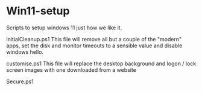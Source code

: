 # Win11-setup
Scripts to setup windows 11 just how we like it.

initialCleanup.ps1
This file will remove all but a couple of the "modern" apps, set the disk and monitor timeouts to a sensible value and disable windows hello.

customise.ps1
This file will replace the desktop background and logon / lock screen images with one downloaded from a website

Secure.ps1